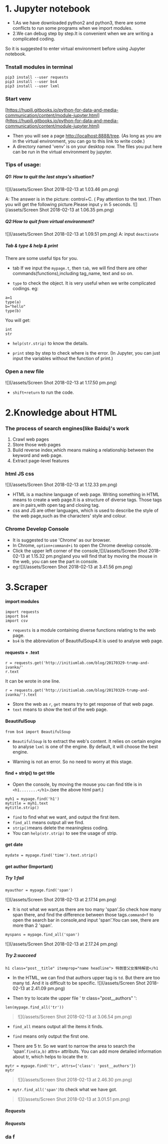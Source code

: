 # 1. Jupyter notebook
* 1.As we have downloaded python2 and python3, there are some conflicts to run some programs when we import modules.
* 2.We can debug step by step.It is convenient when we are writing a complicated coding.

So it is suggested to enter virtual environment before using Jupyter notebook.

### Tnstall modules in terminal

```
pip3 install --user requests
pip3 install --user bs4
pip3 install --user lxml
```

### Start venv
[https://hupili.gitbooks.io/python-for-data-and-media-communication/content/module-jupyter.html](https://hupili.gitbooks.io/python-for-data-and-media-communication/content/module-jupyter.html)

* Then you will see a page [http://localhost:8888/tree](http://localhost:8888/tree). \(As long as you are in the virtual environment, you can go to this link to write code.\)
* A directory named 'venv' is on your desktop now. The files you put here can be run in the virtual environment by jupyter.

### Tips of usage:
##### Q1: How to quit the last steps's situation?
![](/assets/Screen Shot 2018-02-13 at 1.03.46 pm.png)

A:
The answer is in the picture: control+C. \( Pay attention to the text. \)Then you will get the following picture.Please input `y` in 5 seconds.
![](/assets/Screen Shot 2018-02-13 at 1.06.35 pm.png)

##### Q2:How to quit from virtual environment?
![](/assets/Screen Shot 2018-02-13 at 1.09.51 pm.png)
A: input `deactivate`


##### Tab & type & help & print
There are some useful tips for you.

* tab
If we input the `mypage.t`, then `tab`, we will find there are other commands\(functions\),including tag\_name, text and so on.

* `type` to check the object. It is very useful when we write complicated codings.
eg:
```
a=1
type(a)
b="hello"
type(b)
```
You will get:
```
int
str
```

* `help(str.strip)` to know the details.

* `print` step by step to check where is the error.
\(In Jupyter, you can just input the variables without the function of print.\)


### Open a new file
![](/assets/Screen Shot 2018-02-13 at 1.17.50 pm.png)

* `shift+return` to run the code.


# 2.Knowledge about HTML

### The process of search engines\(like Baidu\)'s work

1. Crawl web pages
2. Store those web pages
3. Build reverse index,which means making a relationship between the keyword and web page.
4. Extract page-level features

### html JS css
![](/assets/Screen Shot 2018-02-13 at 1.12.33 pm.png)

* HTML is a machine language of web page. Writing something in HTML means to create a web page.It is a structure of diverse tags. Those tags are in pairs,with open tag and closing tag.
* css and JS are other languages, which is used to describe the style of the web page,such as the characters' style and colour.

### Chrome Develop Console

* It is suggested to use 'Chrome' as our browser.
* In Chrome, `option+command+i` to open the Chrome develop console.
* Click the upper left corner of the console,![](/assets/Screen Shot 2018-02-13 at 1.15.32 pm.png)and you will find that by moving the mouse in the web, you can see the part in console.
* eg:![](/assets/Screen Shot 2018-02-13 at 3.41.56 pm.png)


# 3.Scraper
#### import modules
```
import requests
import bs4
import csv
```
* `requests` is a module containing diverse functions relating to the web page.
* `bs4` is the abbreviation of BeautifulSoup4.It is used to analyse web page.

#### requests + .text

```
r = requests.get('http://initiumlab.com/blog/20170329-trump-and-ivanka/'
r.text
```

It can be wrote in one line.

`r = requests.get('http://initiumlab.com/blog/20170329-trump-and-ivanka/').text`

* Store the web as `r`, `get` means try to get response of that web page.
* `text` means to show the text of the web page.

#### BeautifulSoup

```
from bs4 import BeautifulSoup
```

* `BeautifulSoup` is to extract the web's content.
It relies on certain engine to analyse `lxml` is one of the engine. By default, it will choose the best engine.

* Warning is not an error. So no need to worry at this stage.

#### find + strip\(\) to get title


* Open the console, by moving the mouse you can find title is in `<h1........</h1>`.(see the above html part.)

```
myh1 = mypage.find('h1')
mytitle = myh1.text
mytitle.strip()
```

* `find` to find what we want, and output the first item.
* `find_all` means output all we find. 
* `strip()`means delete the meaningless coding.
* You can `help(str.strip)` to see the usage of strip.

#### get date

```
mydate = mypage.find('time').text.strip()
```

#### get author \(Important\)
##### Try 1:fail

`myauthor = mypage.find('span')`

![](/assets/Screen Shot 2018-02-13 at 2.17.14 pm.png)

* It is not what we want,as there are too many 'span'.So check how many span there, and find the difference between those tags.`command+f` to open the search bar in console,and input 'span'.You can see, there are more than 2 'span'.

`myspans = mypage.find_all('span')`

![](/assets/Screen Shot 2018-02-13 at 2.17.24 pm.png)



##### Try 2:succeed

`h1 class="post__title" itemprop="name headline"> 特朗普父女推特解密</h1
`
* In the HTML, we can find that authors upper tag is `td`. But there are too many td. And it is difficult to be specific.
![](/assets/Screen Shot 2018-02-13 at 2.41.09 pm.png)

* Then try to locate the upper file ' tr class="post\_\_authors" ':

`len(mypage.find_all('tr'))`

> ![](/assets/Screen Shot 2018-02-13 at 3.06.54 pm.png)

* `find_all` means output all the items it finds.

* `find` means only output the first one.

* There are 5 tr. So we want to narrow the area to search the 'span'.`find(a,b)` attrs= attributs. You can add more detailed information about tr, which helps to locate the tr.

```
mytr = mypage.find('tr', attrs={'class': 'post__authors'})
mytr
```

> ![](/assets/Screen Shot 2018-02-13 at 2.46.30 pm.png)

* `mytr.find_all('span')`to check what we have got.

> ![](/assets/Screen Shot 2018-02-13 at 3.01.51 pm.png)

##### Requests

##### Requests

### da f


